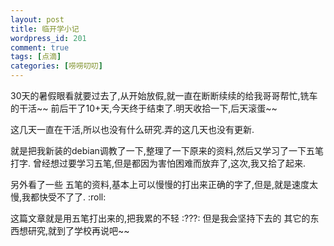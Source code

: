 ```yaml
--- 
layout: post
title: 临开学小记
wordpress_id: 201
comment: true
tags: [点滴]
categories: [唠唠叨叨]
---
```

30天的暑假眼看就要过去了,从开始放假,就一直在断断续续的给我哥哥帮忙,铣车的干活~~
前后干了10+天,今天终于结束了.明天收拾一下,后天滚蛋~~

这几天一直在干活,所以也没有什么研究.弄的这几天也没有更新.

就是把我新装的debian调教了一下,整理了一下原来的资料,然后又学习了一下五笔打字.
曾经想过要学习五笔,但是都因为害怕困难而放弃了,这次,我又拾了起来.

另外看了一些 五笔的资料,基本上可以慢慢的打出来正确的字了,但是,就是速度太慢,我都快受不了了. :roll: 

这篇文章就是用五笔打出来的,把我累的不轻 :???: 但是我会坚持下去的
其它的东西想研究,就到了学校再说吧~~
